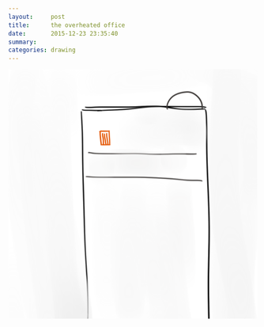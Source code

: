 ```yaml
---
layout:     post
title:      the overheated office
date:       2015-12-23 23:35:40
summary:    
categories: drawing
---
```

![the overheated office](/images/blog/the-overheated-office.png "like a steamer basket")

